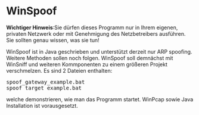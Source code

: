 <h1>WinSpoof</h1>
<b>Wichtiger Hinweis</b>:Sie dürfen dieses Programm nur in Ihrem eigenen, privaten Netzwerk oder mit Genehmigung des Netzbetreibers ausführen. Sie sollten genau wissen, was sie tun!

WinSpoof ist in Java geschrieben und unterstützt derzeit nur ARP spoofing. Weitere Methoden sollen noch folgen. WinSpoof soll demnächst mit WinSniff und weiteren Kommponenten zu einem größeren Projekt verschmelzen. Es sind 2 Dateien enthalten:

<pre>
spoof_gateway_example.bat
spoof_target_example.bat
</pre>

welche demonstrieren, wie man das Programm startet. WinPcap sowie Java Installation ist vorausgesetzt.
